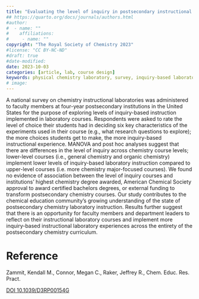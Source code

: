 ```yaml
---
title: "Evaluating the level of inquiry in postsecondary instructional laboratory experiments: results of a national survey"
## https://quarto.org/docs/journals/authors.html
#author:
#  - name: ""
#    affiliations:
#     - name: ""
copyright: "The Royal Society of Chemistry 2023"
#license: "CC BY-NC-ND"
#draft: true
#date-modified:
date: 2023-10-03
categories: [article, lab, course design]
keywords: physical chemistry laboratory, survey, inquiry-based laboratory
# image: 
---
```

<!-- <img src="inquiry-in-lab.png" width="80%"> -->

A national survey on chemistry instructional laboratories was administered to faculty members at four-year postsecondary institutions in the United States for the purpose of exploring levels of inquiry-based instruction implemented in laboratory courses. Respondents were asked to rate the level of choice their students had in deciding six key characteristics of the experiments used in their course (e.g., what research questions to explore); the more choices students get to make, the more inquiry-based instructional experience. MANOVA and post hoc analyses suggest that there are differences in the level of inquiry across chemistry course levels; lower-level courses (i.e., general chemistry and organic chemistry) implement lower levels of inquiry-based laboratory instruction compared to upper-level courses (i.e. more chemistry major-focused courses). We found no evidence of association between the level of inquiry courses and institutions’ highest chemistry degree awarded, American Chemical Society approval to award certified bachelors degrees, or external funding to transform postsecondary chemistry courses. Our study contributes to the chemical education community&rsquo;s growing understanding of the state of postsecondary chemistry laboratory instruction. Results further suggest that there is an opportunity for faculty members and department leaders to reflect on their instructional laboratory courses and implement more inquiry-based instructional laboratory experiences across the entirety of the postsecondary chemistry curriculum.


# Reference

Zammit, Kendall M., Connor, Megan C., Raker, Jeffrey R., Chem. Educ. Res. Pract.

[DOI 10.1039/D3RP00154G](http://dx.doi.org/10.1039/D3RP00154G)

<span hidden>KEYWORDS:
</span>

